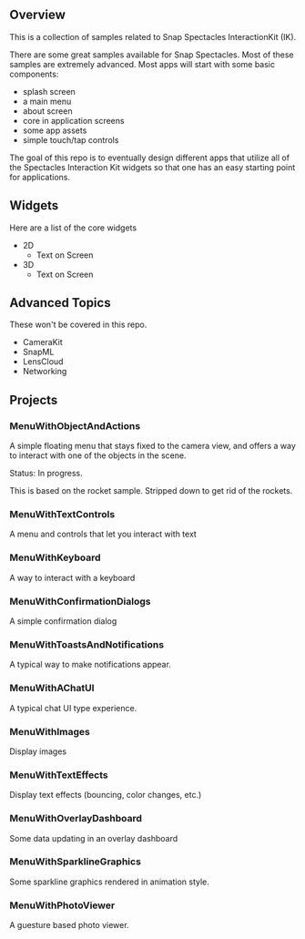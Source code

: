 ## Overview

This is a collection of samples related to Snap Spectacles InteractionKit (IK).

There are some great samples available for Snap Spectacles.  Most of these samples are extremely advanced.  Most apps will start with some basic components:

- splash screen
- a main menu
- about screen
- core in application screens
- some app assets
- simple touch/tap controls

The goal of this repo is to eventually design different apps that utilize all of the Spectacles Interaction Kit widgets so that one has an easy starting point for applications.

## Widgets

Here are a list of the core widgets

- 2D
  - Text on Screen
- 3D
  - Text on Screen

## Advanced Topics

These won't be covered in this repo.

- CameraKit
- SnapML
- LensCloud
- Networking

## Projects

### MenuWithObjectAndActions

A simple floating menu that stays fixed to the camera view, and offers a way to interact with one of the objects in the scene.

Status: In progress.

This is based on the rocket sample.  Stripped down to get rid of the rockets.

### MenuWithTextControls

A menu and controls that let you interact with text

### MenuWithKeyboard

A way to interact with a keyboard

### MenuWithConfirmationDialogs

A simple confirmation dialog

### MenuWithToastsAndNotifications

A typical way to make notifications appear.

### MenuWithAChatUI

A typical chat UI type experience.

### MenuWithImages

Display images

### MenuWithTextEffects

Display text effects (bouncing, color changes, etc.)

### MenuWithOverlayDashboard

Some data updating in an overlay dashboard

### MenuWithSparklineGraphics

Some sparkline graphics rendered in animation style.

### MenuWithPhotoViewer

A guesture based photo viewer.
